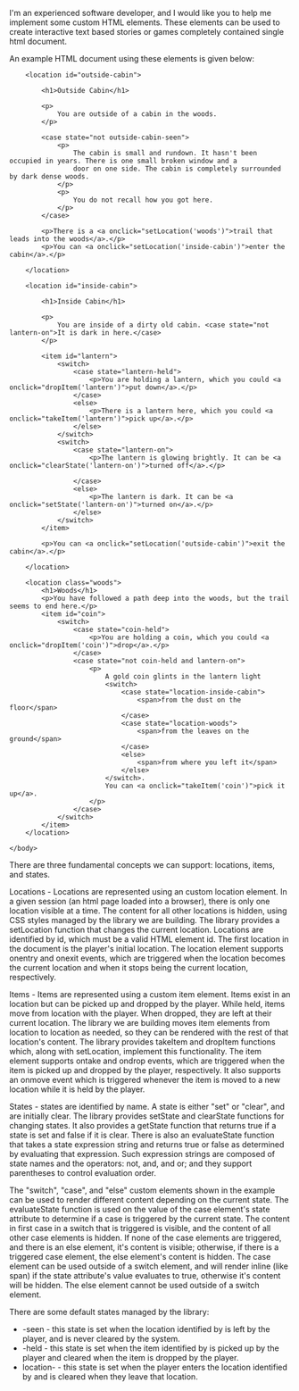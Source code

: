 I'm an experienced software developer, and I would like you to help me implement some custom HTML elements. These elements can be used to create interactive text based stories or games completely contained single html document. 

An example HTML document using these elements is given below:

<html lang="en">
    <head>
        <title>Prototype</title>    
        <style>
            a { color: blue; text-decoration: underline; cursor: pointer; }
        </style>
    </head>
    <body>

        <location id="outside-cabin">

            <h1>Outside Cabin</h1>

            <p>
                You are outside of a cabin in the woods.
            </p>

            <case state="not outside-cabin-seen">
                <p>
                    The cabin is small and rundown. It hasn't been occupied in years. There is one small broken window and a
                    door on one side. The cabin is completely surrounded by dark dense woods.
                </p>
                <p>
                    You do not recall how you got here.
                </p>
            </case>

            <p>There is a <a onclick="setLocation('woods')">trail that leads into the woods</a>.</p>
            <p>You can <a onclick="setLocation('inside-cabin')">enter the cabin</a>.</p>

        </location>

        <location id="inside-cabin">

            <h1>Inside Cabin</h1>

            <p>
                You are inside of a dirty old cabin. <case state="not lantern-on">It is dark in here.</case>
            </p>

            <item id="lantern">
                <switch>
                    <case state="lantern-held">
                        <p>You are holding a lantern, which you could <a onclick="dropItem('lantern')">put down</a>.</p>
                    </case>
                    <else>
                        <p>There is a lantern here, which you could <a onclick="takeItem('lantern')">pick up</a>.</p>
                    </else>
                </switch>
                <switch>
                    <case state="lantern-on">
                        <p>The lantern is glowing brightly. It can be <a onclick="clearState('lantern-on')">turned off</a>.</p>
        
                    </case>
                    <else>
                        <p>The lantern is dark. It can be <a onclick="setState('lantern-on')">turned on</a>.</p>
                    </else>
                </switch>
            </item>

            <p>You can <a onclick="setLocation('outside-cabin')">exit the cabin</a>.</p>
            
        </location>

        <location class="woods">
            <h1>Woods</h1>
            <p>You have followed a path deep into the woods, but the trail seems to end here.</p>
            <item id="coin">
                <switch>
                    <case state="coin-held">
                        <p>You are holding a coin, which you could <a onclick="dropItem('coin')">drop</a>.</p>                        
                    </case>
                    <case state="not coin-held and lantern-on">
                        <p>
                            A gold coin glints in the lantern light 
                            <switch>
                                <case state="location-inside-cabin">
                                    <span>from the dust on the floor</span>
                                </case>
                                <case state="location-woods">
                                    <span>from the leaves on the ground</span>
                                </case>
                                <else>
                                    <span>from where you left it</span>
                                </else>
                            </switch>.
                            You can <a onclick="takeItem('coin')">pick it up</a>.
                        </p>
                    </case>
                </switch>
            </item>
        </location>
        
    </body>
</html>

There are three fundamental concepts we can support: locations, items, and states.

Locations - Locations are represented using an custom location element. In a given session (an html page loaded into a browser), there is only one location visible at a time. The content for all other locations is hidden, using CSS styles managed by the library we are building. The library provides a setLocation function that changes the current location. Locations are identified by id, which must be a valid HTML element id. The first location in the document is the player's initial location. The location element supports onentry and onexit events, which are triggered when the location becomes the current location and when it stops being the current location, respectively.

Items - Items are represented using a custom item element. Items exist in an location but can be picked up and dropped by the player. While held, items move from location with the player. When dropped, they are left at their current location. The library we are building moves item elements from location to location as needed, so they can be rendered with the rest of that location's content. The library provides takeItem and dropItem functions which, along with setLocation, implement this functionality. The item element supports ontake and ondrop events, which are triggered when the item is picked up and dropped by the player, respectively. It also supports an onmove event which is triggered whenever the item is moved to a new location while it is held by the player.

States - states are identified by name. A state is either "set" or "clear", and are initially clear. The library provides setState and clearState functions for changing states. It also provides a getState function that returns true if a state is set and false if it is clear. There is also an evaluateState function that takes a state expression string and returns true or false as determined by evaluating that expression. Such expression strings are composed of state names and the operators: not, and, and or; and they support parentheses to control evaluation order. 

The "switch", "case", and "else" custom elements shown in the example can be used to render different content depending on the current state. The evaluateState function is used on the value of the case element's state attribute to determine if a case is triggered by the current state. The content in first case in a switch that is triggered is visible, and the content of all other case elements is hidden. If none of the case elements are triggered, and there is an else element, it's content is visible; otherwise, if there is a triggered case element, the else element's content is hidden. The case element can be used outside of a switch element, and will render inline (like span) if the state attribute's value evaluates to true, otherwise it's content will be hidden. The else element cannot be used outside of a switch element.

There are some default states managed by the library:
* <location-id>-seen - this state is set when the location identified by <location-id> is left by the player, and is never cleared by the system.
* <item-id>-held - this state is set when the item identified by <item-id> is picked up by the player and cleared when the item is dropped by the player.
* location-<location-id> - this state is set when the player enters the location identified by <location-id> and is cleared when they leave that location. 